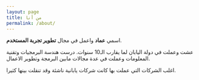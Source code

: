 ```yaml
---
layout: page
title: من أنا
permalink: /about/
---
```


اسمي **عماد** واعمل في مجال **تطوير تجربة المستخدم**.

عشت وعملت في دولة اليابان لما يقارب الـ10 سنوات. درست هندسة البرمجيات وتقنية المعلومات وعملت في عدة مجالات مابين البرمجة وتطوير الاعمال.

اغلب الشركات التي عملت بها كانت شركات يابانية ناشئة وقد تنقلت بينها كثيرا.
